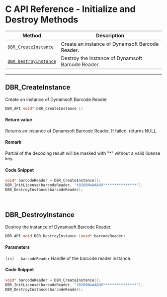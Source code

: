 # C API Reference - Initialize and Destroy Methods

  | Method               | Description |
  |----------------------|-------------|
  | [`DBR_CreateInstance`](#dbr_createinstance) | Create an instance of Dynamsoft Barcode Reader. |
  | [`DBR_DestroyInstance`](#dbr_destroyinstance) | Destroy the instance of Dynamsoft Barcode Reader. |
  
  ---
  
   




## DBR_CreateInstance
Create an instance of Dynamsoft Barcode Reader.


```c
DBR_API void* DBR_CreateInstance ()	
```   

#### Return value
Returns an instance of Dynamsoft Barcode Reader. If failed, returns NULL.


#### Remark
Partial of the decoding result will be masked with "\*" without a valid license key.

#### Code Snippet
```c
void* barcodeReader = DBR_CreateInstance();
DBR_InitLicense(barcodeReader, "t0260NwAAAHV***************");
DBR_DestroyInstance(barcodeReader);
```


&nbsp;





## DBR_DestroyInstance
Destroy the instance of Dynamsoft Barcode Reader.

```c
DBR_API void DBR_DestroyInstance (void* barcodeReader)	
```   
   
#### Parameters
`[in]	barcodeReader` Handle of the barcode reader instance.

#### Code Snippet
```c
void* barcodeReader = DBR_CreateInstance();
DBR_InitLicense(barcodeReader, "t0260NwAAAHV***************");
DBR_DestroyInstance(barcodeReader);
```

